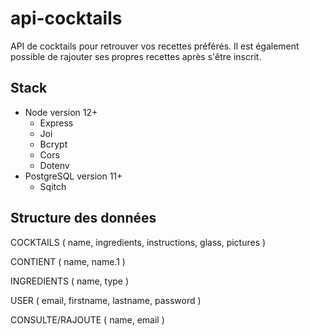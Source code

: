 # api-cocktails

<description>

API de cocktails pour retrouver vos recettes préférés. Il est également possible de rajouter ses propres recettes après s'être inscrit.

<description>

## Stack

- Node version 12+
  - Express
  - Joi
  - Bcrypt
  - Cors
  - Dotenv
- PostgreSQL version 11+
  - Sqitch

## Structure des données

<mcd>

COCKTAILS ( name, ingredients, instructions, glass, pictures )

CONTIENT ( name, name.1 )

INGREDIENTS ( name, type )

USER ( email, firstname, lastname, password )

CONSULTE/RAJOUTE ( name, email )